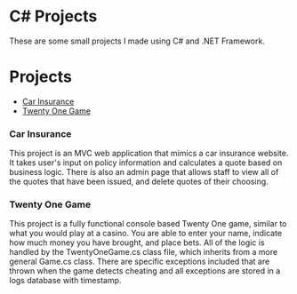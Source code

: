 # C# Projects

These are some small projects I made using C# and .NET Framework.
# Projects
* [Car Insurance](https://github.com/markedin/CarInsurance)
* [Twenty One Game](https://github.com/markedin/CSharpProjects/tree/main/TwentyOne)


<h3>Car Insurance</h3>
This project is an MVC web application that mimics a car insurance website. It takes user's input on policy information and calculates a quote based on business logic. There is also an admin page that allows staff to view all of the quotes that have been issued, and delete quotes of their choosing.

<h3>Twenty One Game</h3>
This project is a fully functional console based Twenty One game, similar to what you would play at a casino. You are able to enter your name, indicate how much money you have brought, and place bets. All of the logic is handled by the TwentyOneGame.cs class file, which inherits from a more general Game.cs class. There are specific exceptions included that are thrown when the game detects cheating and all exceptions are stored in a logs database with timestamp. 
